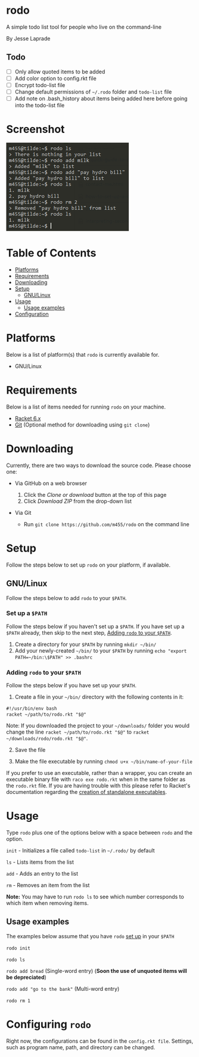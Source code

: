 # rodo

A simple todo list tool for people who live on the command-line

By Jesse Laprade

## Todo

- [ ] Only allow quoted items to be added
- [ ] Add color option to config.rkt file
- [ ] Encrypt todo-list file
- [ ] Change default permissions of `~/.rodo` folder and `todo-list` file
- [ ] Add note on .bash_history about items being added here before going into the todo-list file

# Screenshot

![](screenshot.png)

# Table of Contents

* [Platforms](https://github.com/m455/rodo#platforms)
* [Requirements](https://github.com/m455/rodo#requirements)
* [Downloading](https://github.com/m455/rodo#downloading)
* [Setup](https://github.com/m455/rodo#setup)
    * [GNU/Linux](https://github.com/m455/rodo#gnulinux)
* [Usage](https://github.com/m455/rodo#usage)
    * [Usage examples](https://github.com/m455/rodo#usage-examples)
* [Configuration](https://github.com/m455/rodo#configuring-rodo)

# Platforms

Below is a list of platform(s) that `rodo` is currently available for.

* GNU/Linux

# Requirements

Below is a list of items needed for running `rodo` on your machine.

* [Racket 6.x](https://racket-lang.org/)
* [Git](https://git-scm.com/) (Optional method for downloading using `git clone`)

# Downloading

Currently, there are two ways to download the source code. Please choose one:

* Via GitHub on a web browser
    1. Click the *Clone or download* button at the top of this page
    2. Click *Download ZIP* from the drop-down list

* Via Git
    * Run `git clone https://github.com/m455/rodo` on the command line

# Setup

Follow the steps below to set up `rodo` on your platform, if available.

## GNU/Linux

Follow the steps below to add `rodo` to your `$PATH`.

### Set up a `$PATH`

Follow the steps below if you haven't set up a `$PATH`. If you have set up a `$PATH` already,
then skip to the next step, [Adding `rodo` to your `$PATH`](https://github.com/m455/rodo#adding-rodo-to-your-path).

1. Create a directory for your `$PATH` by running `mkdir ~/bin/`
2. Add your newly-created `~/bin/` to your `$PATH` by running `echo "export PATH=~/bin:\$PATH" >> .bashrc`

### Adding `rodo` to your `$PATH`

Follow the steps below if you have set up your `$PATH`.

1. Create a file in your `~/bin/` directory with the following contents in it:

```
#!/usr/bin/env bash
racket ~/path/to/rodo.rkt "$@"
```

Note: If you downloaded the project to your `~/downloads/` folder you would change the line
`racket ~/path/to/rodo.rkt "$@"` to `racket ~/downloads/rodo/rodo.rkt "$@"`.

2. Save the file

3. Make the file executable by running `chmod u+x ~/bin/name-of-your-file`

If you prefer to use an executable, rather than a wrapper,
you can create an executable binary file with `raco exe rodo.rkt` when in the same
folder as the `rodo.rkt` file. If you are having trouble with this please refer to Racket's documentation
regarding the [creation of standalone executables](https://docs.racket-lang.org/raco/exe.html).

# Usage

Type `rodo` plus one of the options below with a space
between `rodo` and the option.

`init` - Initializes a file called `todo-list` in `~/.rodo/` by default

`ls` - Lists items from the list

`add` - Adds an entry to the list

`rm` - Removes an item from the list

**Note:** You may have to run `rodo ls` to see which number corresponds to which item when removing items.

## Usage examples

The examples below assume that you have `rodo` [set up](https://github.com/m455/rodo#set-up-a-path) in your `$PATH`

`rodo init`

`rodo ls`

`rodo add bread` (Single-word entry) (**Soon the use of unquoted items will be depreciated**)

`rodo add "go to the bank"` (Multi-word entry)

`rodo rm 1`

# Configuring `rodo`

Right now, the configurations can be found in the `config.rkt file`. Settings, such as program name, path, and directory can be changed.

